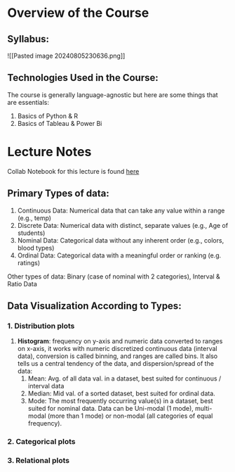 # Overview of the Course
## Syllabus:
![[Pasted image 20240805230636.png]]
## Technologies Used in the Course:
The course is generally language-agnostic but here are some things that are essentials:
1. Basics of Python & R
2. Basics of Tableau & Power Bi

# Lecture Notes
Collab Notebook for this lecture is found [here](https://colab.research.google.com/drive/1c73Ixu-cCTq8Nhb7SaCfuFuqT5ox5kxD#scrollTo=ApA6tkM5xwbm)
## Primary Types of data:
1. Continuous Data: Numerical data that can take any value within a range (e.g., temp)
2. Discrete Data: Numerical data with distinct, separate values (e.g., Age of students)
3. Nominal Data: Categorical data without any inherent order (e.g., colors, blood types)
4. Ordinal Data: Categorical data with a meaningful order or ranking (e.g. ratings)

Other types of data: Binary (case of nominal with 2 categories), Interval & Ratio Data

## Data Visualization According to Types:
### 1. Distribution plots
1. **Histogram**: frequency on y-axis and numeric data converted to ranges on x-axis, it works with numeric discretized continuous data (interval data), conversion is called binning, and ranges are called bins. It also tells us a central tendency of the data, and dispersion/spread of the data:
	1. Mean: Avg. of all data val. in a dataset, best suited for continuous / interval data
	2. Median: Mid val. of a sorted dataset, best suited for ordinal data.
	3. Mode: The most frequently occurring value(s) in a dataset, best suited for nominal data. Data can be Uni-modal (1 mode), multi-modal (more than 1 mode) or non-modal (all categories of equal frequency).
### 2. Categorical plots
### 3. Relational plots

